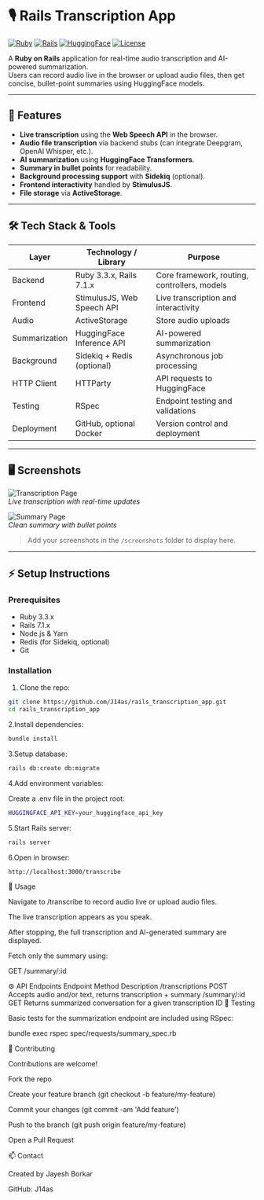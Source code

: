 # 🎙️ Rails Transcription App

[![Ruby](https://img.shields.io/badge/Ruby-3.3.x-red)](https://www.ruby-lang.org/) 
[![Rails](https://img.shields.io/badge/Rails-7.1.x-blue)](https://rubyonrails.org/) 
[![HuggingFace](https://img.shields.io/badge/HuggingFace-API-yellowgreen)](https://huggingface.co/) 
[![License](https://img.shields.io/badge/License-MIT-green)](LICENSE)

A **Ruby on Rails** application for real-time audio transcription and AI-powered summarization.  
Users can record audio live in the browser or upload audio files, then get concise, bullet-point summaries using HuggingFace models.

---

## 🚀 Features

- **Live transcription** using the **Web Speech API** in the browser.  
- **Audio file transcription** via backend stubs (can integrate Deepgram, OpenAI Whisper, etc.).  
- **AI summarization** using **HuggingFace Transformers**.  
- **Summary in bullet points** for readability.  
- **Background processing support** with **Sidekiq** (optional).  
- **Frontend interactivity** handled by **StimulusJS**.  
- **File storage** via **ActiveStorage**.  

---

## 🛠️ Tech Stack & Tools

| Layer        | Technology / Library        | Purpose |
|--------------|----------------------------|---------|
| Backend      | Ruby 3.3.x, Rails 7.1.x    | Core framework, routing, controllers, models |
| Frontend     | StimulusJS, Web Speech API  | Live transcription and interactivity |
| Audio        | ActiveStorage               | Store audio uploads |
| Summarization| HuggingFace Inference API   | AI-powered summarization |
| Background   | Sidekiq + Redis (optional) | Asynchronous job processing |
| HTTP Client  | HTTParty                    | API requests to HuggingFace |
| Testing      | RSpec                       | Endpoint testing and validations |
| Deployment   | GitHub, optional Docker     | Version control and deployment |

---

## 🖥️ Screenshots

![Transcription Page](./screenshots/transcribe_page.png)  
*Live transcription with real-time updates*

![Summary Page](./screenshots/summary_page.png)  
*Clean summary with bullet points*

> Add your screenshots in the `/screenshots` folder to display here.

---

## ⚡ Setup Instructions

### Prerequisites

- Ruby 3.3.x  
- Rails 7.1.x  
- Node.js & Yarn  
- Redis (for Sidekiq, optional)  
- Git  

### Installation

1. Clone the repo:

```bash
git clone https://github.com/J14as/rails_transcription_app.git
cd rails_transcription_app
```

2.Install dependencies:
```bash
bundle install
```

3.Setup database:

```bash
rails db:create db:migrate
```

4.Add environment variables:

Create a .env file in the project root:
```bash
HUGGINGFACE_API_KEY=your_huggingface_api_key
```

5.Start Rails server:
```bash
rails server
```


6.Open in browser:

```bash
http://localhost:3000/transcribe
```
📝 Usage

Navigate to /transcribe to record audio live or upload audio files.

The live transcription appears as you speak.

After stopping, the full transcription and AI-generated summary are displayed.

Fetch only the summary using:

GET /summary/:id

⚙️ API Endpoints
Endpoint	Method	Description
/transcriptions	POST	Accepts audio and/or text, returns transcription + summary
/summary/:id	GET	Returns summarized conversation for a given transcription ID
🧪 Testing

Basic tests for the summarization endpoint are included using RSpec:

bundle exec rspec spec/requests/summary_spec.rb

🙌 Contributing

Contributions are welcome!

Fork the repo

Create your feature branch (git checkout -b feature/my-feature)

Commit your changes (git commit -am 'Add feature')

Push to the branch (git push origin feature/my-feature)

Open a Pull Request

📫 Contact

Created by Jayesh Borkar

GitHub: J14as
